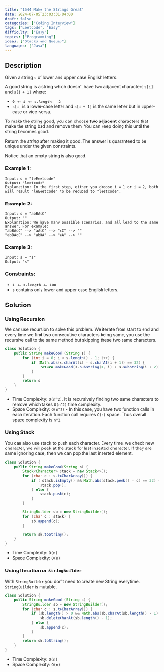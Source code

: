 ```yaml
---
title: "1544 Make the Strings Great"
date: 2024-07-05T23:03:31-04:00
draft: false
categories: ["Coding Interview"]
tags: ["Leetcode", "Easy"]
difficulty: ["Easy"]
topics: ["Programming"]
ideas: ["Stacks and Queues"]
languages: ["Java"]
---
```


## Description

Given a string `s` of lower and upper case English letters.

A good string is a string which doesn't have two adjacent characters `s[i]` and `s[i + 1]` where:

- `0 <= i <= s.length - 2`
- `s[i]` is a lower-case letter and `s[i + 1]` is the same letter but in upper-case or vice-versa.

To make the string good, you can choose **two adjacent** characters that make the string bad and remove them. You can keep doing this until the string becomes good.

Return the *string* after making it good. The answer is guaranteed to be unique under the given constraints.

Notice that an empty string is also good.

### Example 1:

```
Input: s = "leEeetcode"
Output: "leetcode"
Explanation: In the first step, either you choose i = 1 or i = 2, both will result "leEeetcode" to be reduced to "leetcode".
```

### Example 2:

```
Input: s = "abBAcC"
Output: ""
Explanation: We have many possible scenarios, and all lead to the same answer. For example:
"abBAcC" --> "aAcC" --> "cC" --> ""
"abBAcC" --> "abBA" --> "aA" --> ""
```

### Example 3:

```
Input: s = "s"
Output: "s"
``` 

### Constraints:

- `1 <= s.length <= 100`
- `s` contains only lower and upper case English letters.

## Solution

### Using Recursion

We can use recursion to solve this problem. We iterate from start to end and every time we find two consecutive characters being same, you use the recursive call to the same method but skipping these two same characters.

```java
class Solution {
    public String makeGood (String s) {
        for (int i = 0; i < s.length() - 1; i++) {
            if (Math.abs(s.charAt(i) - s.charAt(i + 1)) == 32) {
                return makeGood(s.substring(0, i) + s.substring(i + 2)); // skip these two characters
            }
        }
        return s;
    }
}
```

- Time Complexity: `O(n^2)`. It is recursively finding two same characters to remove which takes `O(n^2)` time complexity.
- Space Complexity: `O(n^2)` - In this case, you have two function calls in each iteration. Each function call requires `O(n)` space. Thus overall space complexity is `n^2`.

### Using Stack

You can also use stack to push each character. Every time, we check new character, we will peek at the stack for last inserted character. If they are same ignoring case, then we can pop the last inserted element.

```java
class Solution {
    public String makeGood(String s) {
        Stack<Character> stack = new Stack<>();
        for (char c : s.toCharArray()) {
            if (!stack.isEmpty() && Math.abs(stack.peek() - c) == 32) {
                stack.pop();
            } else {
                stack.push(c);
            }
        }

        StringBuilder sb = new StringBuilder();
        for (char c : stack) {
            sb.append(c);
        }

        return sb.toString();
    }
}
```

- Time Complexity: `O(n)`
- Space Complexity: `O(n)`

### Using Iteration or `StringBuilder`

With `StringBuilder` you don't need to create new String everytime. `StringBuilder` is mutable.

```java
class Solution {
    public String makeGood (String s) {
        StringBuilder sb = new StringBuilder();
        for (char c : s.toCharArray()) {
            if (sb.length() > 0 && Math.abs(sb.charAt(sb.length() - 1) - c) == 32) {
                sb.deleteCharAt(sb.length() - 1);
            } else {
                sb.append(c);
            }
        }
        return sb.toString();
    }
}
```

- Time Complexity: `O(n)`
- Space Complexity: `O(n)`
